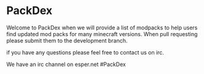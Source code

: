 PackDex
=======
Welcome to PackDex when we will provide a list of modpacks to help users find updated mod packs for many minecraft versions.
When pull requesting please submit them to the development branch.

if you have any questions please feel free to contact us on irc.

We have an irc channel on esper.net #PackDex
 
